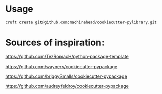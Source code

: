 # Usage

`cruft create git@github.com:machinehead/cookiecutter-pylibrary.git`

# Sources of inspiration:

https://github.com/TezRomacH/python-package-template

https://github.com/waynerv/cookiecutter-pypackage

https://github.com/briggySmalls/cookiecutter-pypackage

https://github.com/audreyfeldroy/cookiecutter-pypackage


